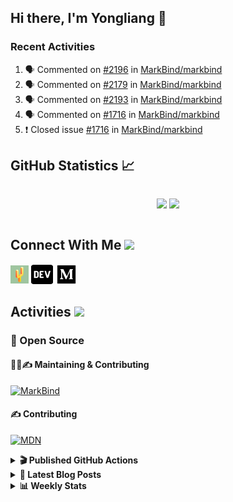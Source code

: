 ## Hi there, I'm Yongliang 👋

### Recent Activities

<!--START_SECTION:activity-->
1. 🗣 Commented on [#2196](https://github.com/MarkBind/markbind/issues/2196) in [MarkBind/markbind](https://github.com/MarkBind/markbind)
2. 🗣 Commented on [#2179](https://github.com/MarkBind/markbind/issues/2179) in [MarkBind/markbind](https://github.com/MarkBind/markbind)
3. 🗣 Commented on [#2193](https://github.com/MarkBind/markbind/issues/2193) in [MarkBind/markbind](https://github.com/MarkBind/markbind)
4. 🗣 Commented on [#1716](https://github.com/MarkBind/markbind/issues/1716) in [MarkBind/markbind](https://github.com/MarkBind/markbind)
5. ❗️ Closed issue [#1716](https://github.com/MarkBind/markbind/issues/1716) in [MarkBind/markbind](https://github.com/MarkBind/markbind)
<!--END_SECTION:activity-->

## GitHub Statistics :chart_with_upwards_trend:
<div align="center">
<div style="display: flex; align-items: center; justify-content: center;">

[![](https://github-readme-stats-tlylt.vercel.app/api?username=tlylt&show_icons=true&theme=tokyonight&hide_border=true&locale=en)](https://github.com/tlylt)
[![](https://github-readme-streak-stats.herokuapp.com/?user=tlylt&theme=tokyonight&hide_border=true)](https://github.com/tlylt)
</div>
</div>

## Connect With Me <img src="https://media.giphy.com/media/2wh5K5yE3ulp3xgYcG/giphy-downsized.gif" width="30">

<a href="https://www.yongliangliu.com/" target="_blank"><img align="center" src="static/site-icon.png" alt="yongliangliu.com" height="29" width="29" /></a>
<a href="https://dev.to/tlylt" target="_blank"><img align="center" src="static/dev-badge.svg" alt="dev.to/tlylt" height="35" width="35" /></a>
<a href="https://tlylt.medium.com" target="_blank"><img align="center" src="static/medium.png" alt="tlylt.medium.com" height="35" width="35" /></a>

## Activities <img src="https://media.giphy.com/media/WUlplcMpOCEmTGBtBW/giphy.gif" width="30">

### 🔭 Open Source

#### 👷‍♂️✍️ Maintaining & Contributing
[![MarkBind](https://github-readme-stats-tlylt.vercel.app/api/pin/?username=markbind&repo=markbind)](https://github.com/MarkBind/markbind)

#### ✍️ Contributing
[![MDN](https://github-readme-stats-tlylt.vercel.app/api/pin/?username=mdn&repo=content)](https://github.com/mdn/content)

<details>
<summary> <b>🎬 Published GitHub Actions </b> </summary>

[![install-graphviz](https://github-readme-stats-tlylt.vercel.app/api/pin/?username=tlylt&repo=install-graphviz)](https://github.com/tlylt/install-graphviz)

[![reposense-action](https://github-readme-stats-tlylt.vercel.app/api/pin/?username=tlylt&repo=reposense-action)](https://github.com/tlylt/reposense-action)

[![markbin-action](https://github-readme-stats-tlylt.vercel.app/api/pin/?username=markbind&repo=markbind-action)](https://github.com/MarkBind/markbind-action)

</details>

<details>
<summary> <b>📕 Latest Blog Posts</b> </summary>

<!-- BLOG-POST-LIST:START -->
- [Deploy a ChatGPT API Server in no time](https://www.yongliangliu.com/blog/chatgpt-nextjs-server/)
- [Creating a regex-based Markdown parser in TypeScript](https://www.yongliangliu.com/blog/rmark/)
- [Create VSCode Snippets for Markdown Blog Workflows](https://www.yongliangliu.com/blog/vscode-snippets/)
- [Brag Doc 2023](https://www.yongliangliu.com/blog/brag-doc-2023/)
- [My Journey into Open Source](https://www.yongliangliu.com/blog/my-journey-into-open-source/)
<!-- BLOG-POST-LIST:END -->

</details>

<details>
<summary> <b>📊 Weekly Stats</b> </summary>

<!--START_SECTION:waka-->
![Code Time](http://img.shields.io/badge/Code%20Time-878%20hrs%2022%20mins-blue)

**🐱 My GitHub Data** 

> 📦 607.5 kB Used in GitHub's Storage 
 > 
> 🏆 797 Contributions in the Year 2023
 > 
> 🚫 Not Opted to Hire
 > 
> 📜 166 Public Repositories 
 > 
> 🔑 31 Private Repositories 
 > 
**I'm an Early 🐤** 

```text
🌞 Morning                3729 commits        ███████░░░░░░░░░░░░░░░░░░   29.80 % 
🌆 Daytime                3298 commits        ███████░░░░░░░░░░░░░░░░░░   26.36 % 
🌃 Evening                4635 commits        █████████░░░░░░░░░░░░░░░░   37.04 % 
🌙 Night                  850 commits         ██░░░░░░░░░░░░░░░░░░░░░░░   06.79 % 
```
📅 **I'm Most Productive on Wednesday** 

```text
Monday                   1642 commits        ███░░░░░░░░░░░░░░░░░░░░░░   13.12 % 
Tuesday                  1891 commits        ████░░░░░░░░░░░░░░░░░░░░░   15.11 % 
Wednesday                2090 commits        ████░░░░░░░░░░░░░░░░░░░░░   16.70 % 
Thursday                 1620 commits        ███░░░░░░░░░░░░░░░░░░░░░░   12.95 % 
Friday                   1608 commits        ███░░░░░░░░░░░░░░░░░░░░░░   12.85 % 
Saturday                 1847 commits        ████░░░░░░░░░░░░░░░░░░░░░   14.76 % 
Sunday                   1814 commits        ████░░░░░░░░░░░░░░░░░░░░░   14.50 % 
```


📊 **This Week I Spent My Time On** 

```text
🕑︎ Time Zone: Asia/Singapore

💬 Programming Languages: 
TypeScript               4 hrs 58 mins       █████████░░░░░░░░░░░░░░░░   36.73 % 
C#                       3 hrs 31 mins       ██████░░░░░░░░░░░░░░░░░░░   25.99 % 
Markdown                 3 hrs 10 mins       ██████░░░░░░░░░░░░░░░░░░░   23.44 % 
reStructuredText         32 mins             █░░░░░░░░░░░░░░░░░░░░░░░░   04.00 % 
Java                     28 mins             █░░░░░░░░░░░░░░░░░░░░░░░░   03.50 % 
```


 Last Updated on 23/03/2023 00:46:29 UTC
<!--END_SECTION:waka-->

</details>
